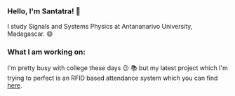 ### Hello, I'm Santatra! 👋

I study Signals and Systems Physics at Antananarivo University, Madagascar. 😄

### What I am working on:
I'm pretty busy with college these days :confused: :books: but my latest project which I'm trying to perfect is an RFID based attendance system which you can find [here](https://github.com/HarimbolaSantatra/rfid-attendance-system).

<!--
**HarimbolaSantatra/HarimbolaSantatra** is a ✨ _special_ ✨ repository because its `README.md` (this file) appears on your GitHub profile.

- 🔭 I’m currently working on ...
- 🌱 I’m currently learning ...
- 👯 I’m looking to collaborate on ...
- 🤔 I’m looking for help with ...
- 💬 Ask me about ...
- 📫 How to reach me: ...
- 😄 Pronouns: ...
- ⚡ Fun fact: ...
-->

